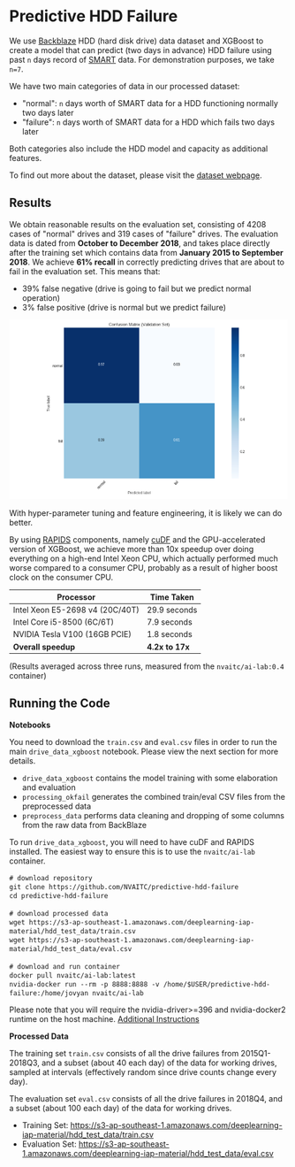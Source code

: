# Predictive HDD Failure

We use [Backblaze](https://www.backblaze.com/) HDD (hard disk drive) data dataset and XGBoost to create a model that can predict (two days in advance) HDD failure using past `n` days record of [SMART](https://en.wikipedia.org/wiki/S.M.A.R.T.) data. For demonstration purposes, we take `n=7`.

We have two main categories of data in our processed dataset:

* "normal": `n` days worth of SMART data for a HDD functioning normally two days later
* "failure": `n` days worth of SMART data for a HDD which fails two days later

Both categories also include the HDD model and capacity as additional features.

To find out more about the dataset, please visit the [dataset webpage](https://www.backblaze.com/b2/hard-drive-test-data.html).

## Results

We obtain reasonable results on the evaluation set, consisting of 4208 cases of "normal" drives and 319 cases of "failure" drives. The evaluation data is dated from **October to December 2018**, and takes place directly after the training set which contains data from **January 2015 to September 2018**. We achieve **61% recall** in correctly predicting drives that are about to fail in the evaluation set. This means that:

* 39% false negative (drive is going to fail but we predict normal operation)
* 3% false positive (drive is normal but we predict failure)

![](images/cnf_matrix.png)

With hyper-parameter tuning and feature engineering, it is likely we can do better.

By using [RAPIDS](https://rapids.ai/) components, namely [cuDF](https://github.com/rapidsai/cudf) and the GPU-accelerated version of XGBoost, we achieve more than 10x speedup over doing everything on a high-end Intel Xeon CPU, which actually performed much worse compared to a consumer CPU, probably as a result of higher boost clock on the consumer CPU.

| Processor                       | Time Taken      |
| ------------------------------- | --------------- |
| Intel Xeon E5-2698 v4 (20C/40T) | 29.9 seconds    |
| Intel Core i5-8500 (6C/6T)      | 7.9 seconds     |
| NVIDIA Tesla V100 (16GB PCIE)   | 1.8 seconds     |
| **Overall speedup**             | **4.2x to 17x** |

(Results averaged across three runs, measured from the `nvaitc/ai-lab:0.4` container)

## Running the Code

**Notebooks**

You need to download the `train.csv` and `eval.csv` files in order to run the main `drive_data_xgboost` notebook. Please view the next section for more details.

* `drive_data_xgboost` contains the model training with some elaboration and evaluation
* `processing_okfail` generates the combined train/eval CSV files from the preprocessed data
* `preprocess_data` performs data cleaning and dropping of some columns from the raw data from BackBlaze

To run `drive_data_xgboost`, you will need to have cuDF and RAPIDS installed. The easiest way to ensure this is to use the `nvaitc/ai-lab` container.

```
# download repository
git clone https://github.com/NVAITC/predictive-hdd-failure
cd predictive-hdd-failure

# download processed data
wget https://s3-ap-southeast-1.amazonaws.com/deeplearning-iap-material/hdd_test_data/train.csv
wget https://s3-ap-southeast-1.amazonaws.com/deeplearning-iap-material/hdd_test_data/eval.csv

# download and run container
docker pull nvaitc/ai-lab:latest
nvidia-docker run --rm -p 8888:8888 -v /home/$USER/predictive-hdd-failure:/home/jovyan nvaitc/ai-lab
```

Please note that you will require the nvidia-driver>=396 and nvidia-docker2 runtime on the host machine. [Additional Instructions](https://github.com/NVAITC/ai-lab/blob/master/INSTRUCTIONS.md)

**Processed Data**

The training set `train.csv` consists of all the drive failures from 2015Q1-2018Q3, and a subset (about 40 each day) of the data for working drives, sampled at intervals (effectively random since drive counts change every day).

The evaluation set `eval.csv` consists of all the drive failures in 2018Q4, and a subset (about 100 each day) of the data for working drives.

* Training Set: https://s3-ap-southeast-1.amazonaws.com/deeplearning-iap-material/hdd_test_data/train.csv
* Evaluation Set: https://s3-ap-southeast-1.amazonaws.com/deeplearning-iap-material/hdd_test_data/eval.csv
